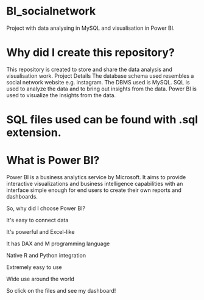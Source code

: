 # BI_socialnetwork
Project with data analysing in MySQL and visualisation in Power BI.
# Why did I create this repository?
This repository is created to store and share the data analysis and visualisation work. 
Project Details
The database schema used resembles a social network website e.g. instagram. The DBMS used is MySQL. SQL is used to analyze the data and to bring out insights from the data. Power BI is used to visualize the insights from the data.

# SQL files used can be found with .sql extension.

# What is Power BI?
Power BI is a business analytics service by Microsoft. It aims to provide interactive visualizations and business intelligence capabilities with an interface simple enough for end users to create their own reports and dashboards.

So, why did I choose Power BI?

It's easy to connect data

It's powerful and Excel-like

It has DAX and M programming language

Native R and Python integration

Extremely easy to use

Wide use around the world


So click on the files and see my dashboard!
